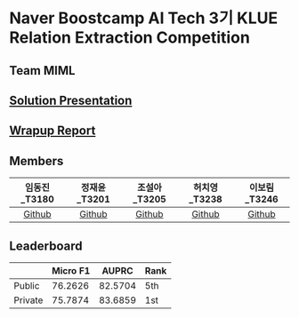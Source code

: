 # Naver Boostcamp AI Tech 3기 KLUE Relation Extraction Competition
## Team MIML

## [Solution Presentation](https://github.com/boostcampaitech3/level2-klue-level2-nlp-08/blob/main/assets/MIML%20Solution.pdf)

## [Wrapup Report](https://github.com/boostcampaitech3/level2-klue-level2-nlp-08/blob/main/assets/MIML%20Wrapup%20Report.pdf)

## Members

임동진_T3180|정재윤_T3201|조설아_T3205|허치영_T3238|이보림_T3246|
:-:|:-:|:-:|:-:|:-:|
[Github](https://github.com/idj7183)|[Github](https://github.com/kma7574)|[Github](https://github.com/jarammm)|[Github](https://github.com/mooncy0421)|[Github](https://github.com/bo-lim)|

## Leaderboard
||Micro F1|AUPRC|Rank|
|-|-|-|-|
|Public|76.2626|82.5704|5th|
|Private|75.7874|83.6859|1st|
